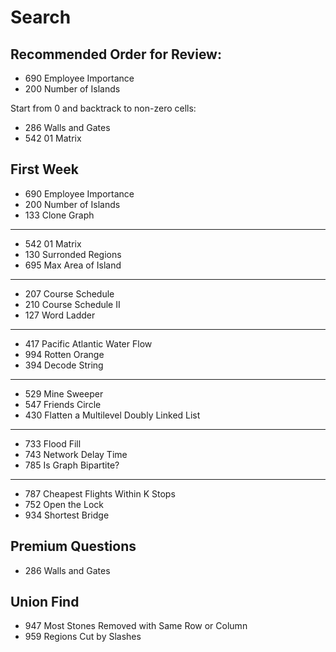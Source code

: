 # Search
## Recommended Order for Review:
* 690 Employee Importance
* 200 Number of Islands

Start from 0 and backtrack to non-zero cells:
* 286 Walls and Gates
* 542 01 Matrix 

## First Week
* 690 Employee Importance
* 200 Number of Islands
* 133 Clone Graph
____
* 542 01 Matrix
* 130 Surronded Regions
* 695 Max Area of Island
____
* 207 Course Schedule
* 210 Course Schedule II
* 127 Word Ladder 
____
* 417 Pacific Atlantic Water Flow
* 994 Rotten Orange
* 394 Decode String
_____
* 529 Mine Sweeper
* 547 Friends Circle
* 430 Flatten a Multilevel Doubly Linked List
____
* 733 Flood Fill
* 743 Network Delay Time
* 785 Is Graph Bipartite?
____
* 787 Cheapest Flights Within K Stops
* 752 Open the Lock
* 934 Shortest Bridge

## Premium Questions
* 286 Walls and Gates




## Union Find
* 947 Most Stones Removed with Same Row or Column
* 959 Regions Cut by Slashes


